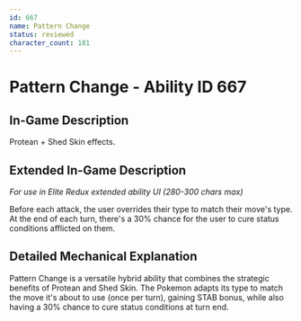 ```yaml
---
id: 667
name: Pattern Change
status: reviewed
character_count: 181
---
```


# Pattern Change - Ability ID 667

## In-Game Description
Protean + Shed Skin effects.

## Extended In-Game Description
*For use in Elite Redux extended ability UI (280-300 chars max)*

Before each attack, the user overrides their type to match their move's type. At the end of each turn, there's a 30% chance for the user to cure status conditions afflicted on them.

## Detailed Mechanical Explanation

Pattern Change is a versatile hybrid ability that combines the strategic benefits of Protean and Shed Skin. The Pokemon adapts its type to match the move it's about to use (once per turn), gaining STAB bonus, while also having a 30% chance to cure status conditions at turn end.